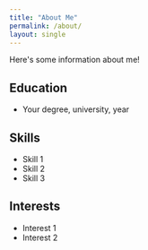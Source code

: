 ```yaml
---
title: "About Me"
permalink: /about/
layout: single
---
```


Here's some information about me!

## Education
- Your degree, university, year

## Skills
- Skill 1
- Skill 2
- Skill 3

## Interests
- Interest 1
- Interest 2
